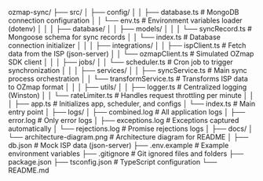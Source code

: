 ozmap-sync/
├── src/
│   ├── config/
│   │   ├── database.ts          # MongoDB connection configuration
│   │   └── env.ts               # Environment variables loader (dotenv)
│   │
│   ├── database/
│   │   ├── models/
│   │   │   └── syncRecord.ts    # Mongoose schema for sync records
│   │   └── index.ts             # Database connection initializer
│   │
│   ├── integrations/
│   │   ├── ispClient.ts         # Fetch data from the ISP (json-server)
│   │   └── ozmapClient.ts       # Simulated OZmap SDK client
│   │
│   ├── jobs/
│   │   └── scheduler.ts         # Cron job to trigger synchronization
│   │
│   ├── services/
│   │   ├── syncService.ts       # Main sync process orchestration
│   │   └── transformService.ts  # Transforms ISP data to OZmap format
│   │
│   ├── utils/
│   │   ├── logger.ts            # Centralized logging (Winston)
│   │   └── rateLimiter.ts       # Handles request throttling per minute
│   │
│   ├── app.ts                   # Initializes app, scheduler, and configs
│   └── index.ts                 # Main entry point
│
├── logs/
│   ├── combined.log             # All application logs
│   ├── error.log                # Only error logs
│   ├── exceptions.log           # Exceptions captured automatically
│   └── rejections.log           # Promise rejections logs
│
├── docs/
│   └── architecture-diagram.png # Architecture diagram for README
│
├── db.json                      # Mock ISP data (json-server)
├── .env.example                # Example environment variables
├── .gitignore                  # Git ignored files and folders
├── package.json
├── tsconfig.json               # TypeScript configuration
└── README.md

